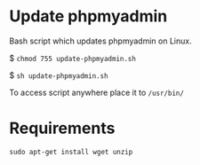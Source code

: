 # Update phpmyadmin

Bash script which updates phpmyadmin on Linux.

$ `chmod 755 update-phpmyadmin.sh`

$ `sh update-phpmyadmin.sh`

To access script anywhere place it to `/usr/bin/`

# Requirements

`sudo apt-get install wget unzip`
